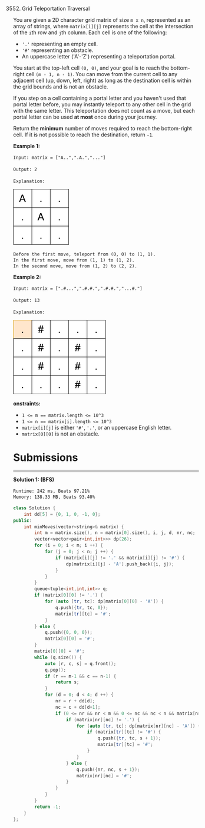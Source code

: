 3552. Grid Teleportation Traversal

You are given a 2D character grid matrix of size `m x n`, represented as an array of strings, where `matrix[i][j]` represents the cell at the intersection of the `i`th row and `j`th column. Each cell is one of the following:

* `'.'` representing an empty cell.
* `'#'` representing an obstacle.
* An uppercase letter ('A'-'Z') representing a teleportation portal.

You start at the top-left cell `(0, 0)`, and your goal is to reach the bottom-right cell `(m - 1, n - 1)`. You can move from the current cell to any adjacent cell (up, down, left, right) as long as the destination cell is within the grid bounds and is not an obstacle.

If you step on a cell containing a portal letter and you haven't used that portal letter before, you may instantly teleport to any other cell in the grid with the same letter. This teleportation does not count as a move, but each portal letter can be used **at most** once during your journey.

Return the **minimum** number of moves required to reach the bottom-right cell. If it is not possible to reach the destination, return `-1`.

 

**Example 1:**
```
Input: matrix = ["A..",".A.","..."]

Output: 2

Explanation:
```
![3552_example04140](img/3552_example04140.png)
```
Before the first move, teleport from (0, 0) to (1, 1).
In the first move, move from (1, 1) to (1, 2).
In the second move, move from (1, 2) to (2, 2).
```

**Example 2:**
```
Input: matrix = [".#...",".#.#.",".#.#.","...#."]

Output: 13

Explanation:
```
![3552_ezgifcom-animated-gif-maker.gif](img/3552_ezgifcom-animated-gif-maker.gif)
 

**onstraints:**

* `1 <= m == matrix.length <= 10^3`
* `1 <= n == matrix[i].length <= 10^3`
* `matrix[i][j]` is either `'#'`, `'.'`, or an uppercase English letter.
* `matrix[0][0]` is not an obstacle.

# Submissions
---
**Solution 1: (BFS)**
```
Runtime: 242 ms, Beats 97.21%
Memory: 138.33 MB, Beats 93.40%
```
```c++
class Solution {
    int dd[5] = {0, 1, 0, -1, 0};
public:
    int minMoves(vector<string>& matrix) {
        int m = matrix.size(), n = matrix[0].size(), i, j, d, nr, nc;
        vector<vector<pair<int,int>>> dp(26);
        for (i = 0; i < m; i ++) {
            for (j = 0; j < n; j ++) {
                if (matrix[i][j] != '.' && matrix[i][j] != '#') {
                    dp[matrix[i][j] - 'A'].push_back({i, j});
                }
            }
        }
        queue<tuple<int,int,int>> q;
        if (matrix[0][0] != '.') {
            for (auto [tr, tc]: dp[matrix[0][0] - 'A']) {
                q.push({tr, tc, 0});
                matrix[tr][tc] = '#';
            }
        } else {
            q.push({0, 0, 0});
            matrix[0][0] = '#';
        }
        matrix[0][0] = '#';
        while (q.size()) {
            auto [r, c, s] = q.front();
            q.pop();
            if (r == m-1 && c == n-1) {
                return s;
            }
            for (d = 0; d < 4; d ++) {
                nr = r + dd[d];
                nc = c + dd[d+1];
                if (0 <= nr && nr < m && 0 <= nc && nc < n && matrix[nr][nc] != '#') {
                    if (matrix[nr][nc] != '.') {
                        for (auto [tr, tc]: dp[matrix[nr][nc] - 'A']) {
                            if (matrix[tr][tc] != '#') {
                                q.push({tr, tc, s + 1});
                                matrix[tr][tc] = '#';
                            }
                        }
                    } else {
                        q.push({nr, nc, s + 1});
                        matrix[nr][nc] = '#';
                    }
                }
            }
        }
        return -1;
    }
};
```
